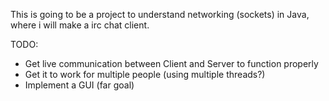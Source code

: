 This is going to be a project to understand networking (sockets) in Java, where i will make a irc chat client.

TODO:
- Get live communication between Client and Server to function properly
- Get it to work for multiple people (using multiple threads?)
- Implement a GUI (far goal)
